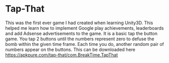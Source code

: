 # Tap-That

This was the first ever game I had created when learning Unity3D. This helped me learn how to implement Google play achievements, leaderboards and add Adsense advertisements to the game. It is a basic tap the button game. You tap 2 buttons until the numbers represent zero to defuse the bomb within the given time frame. Each time you do, another random pair of numbers appear on the buttons.
This can be downloaded here https://apkpure.com/tap-that/com.BreakTime.TapThat
